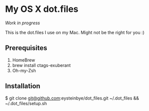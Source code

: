My OS X dot.files
=================

*Work in progress*

This is the dot.files I use on my Mac. Might not be the right for you :)

## Prerequisites

1. HomeBrew
2. brew install ctags-exuberant
3. Oh-my-Zsh

## Installation

$ git clone git@github.com:eysteinbye/dot_files.git ~/.dot_files && ~/.dot_files/setup.sh

